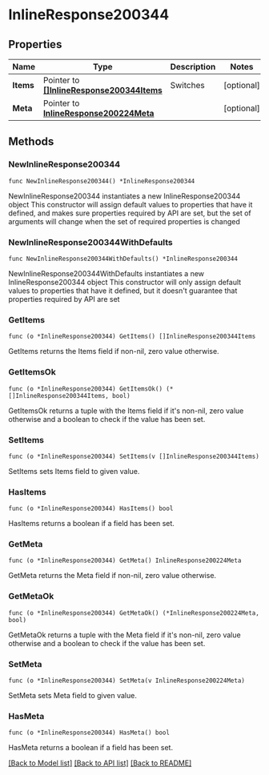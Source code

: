 # InlineResponse200344

## Properties

Name | Type | Description | Notes
------------ | ------------- | ------------- | -------------
**Items** | Pointer to [**[]InlineResponse200344Items**](InlineResponse200344Items.md) | Switches | [optional] 
**Meta** | Pointer to [**InlineResponse200224Meta**](InlineResponse200224Meta.md) |  | [optional] 

## Methods

### NewInlineResponse200344

`func NewInlineResponse200344() *InlineResponse200344`

NewInlineResponse200344 instantiates a new InlineResponse200344 object
This constructor will assign default values to properties that have it defined,
and makes sure properties required by API are set, but the set of arguments
will change when the set of required properties is changed

### NewInlineResponse200344WithDefaults

`func NewInlineResponse200344WithDefaults() *InlineResponse200344`

NewInlineResponse200344WithDefaults instantiates a new InlineResponse200344 object
This constructor will only assign default values to properties that have it defined,
but it doesn't guarantee that properties required by API are set

### GetItems

`func (o *InlineResponse200344) GetItems() []InlineResponse200344Items`

GetItems returns the Items field if non-nil, zero value otherwise.

### GetItemsOk

`func (o *InlineResponse200344) GetItemsOk() (*[]InlineResponse200344Items, bool)`

GetItemsOk returns a tuple with the Items field if it's non-nil, zero value otherwise
and a boolean to check if the value has been set.

### SetItems

`func (o *InlineResponse200344) SetItems(v []InlineResponse200344Items)`

SetItems sets Items field to given value.

### HasItems

`func (o *InlineResponse200344) HasItems() bool`

HasItems returns a boolean if a field has been set.

### GetMeta

`func (o *InlineResponse200344) GetMeta() InlineResponse200224Meta`

GetMeta returns the Meta field if non-nil, zero value otherwise.

### GetMetaOk

`func (o *InlineResponse200344) GetMetaOk() (*InlineResponse200224Meta, bool)`

GetMetaOk returns a tuple with the Meta field if it's non-nil, zero value otherwise
and a boolean to check if the value has been set.

### SetMeta

`func (o *InlineResponse200344) SetMeta(v InlineResponse200224Meta)`

SetMeta sets Meta field to given value.

### HasMeta

`func (o *InlineResponse200344) HasMeta() bool`

HasMeta returns a boolean if a field has been set.


[[Back to Model list]](../README.md#documentation-for-models) [[Back to API list]](../README.md#documentation-for-api-endpoints) [[Back to README]](../README.md)


